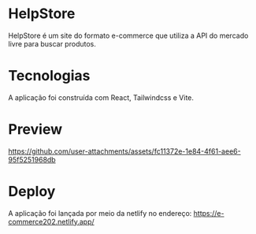 # HelpStore

HelpStore é um site do formato e-commerce que utiliza a API do mercado livre para buscar produtos. 

# Tecnologias

A aplicação foi construída com React, Tailwindcss e Vite.

# Preview

https://github.com/user-attachments/assets/fc11372e-1e84-4f61-aee6-95f5251968db

# Deploy

A aplicação foi lançada por meio da netlify no endereço: https://e-commerce202.netlify.app/

